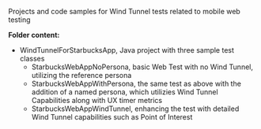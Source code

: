 Projects and code samples for Wind Tunnel tests related to mobile web testing

**Folder content:**
- WindTunnelForStarbucksApp, Java project with three sample test classes
  - StarbucksWebAppNoPersona, basic Web Test with no Wind Tunnel, utilizing the reference persona
  - StarbucksWebAppWithPersona, the same test as above with the addition of a named persona, which utilizies Wind Tunnel Capabilities along with UX timer metrics
  - StarbucksWebAppWindTunnel, enhancing the test with detailed Wind Tunnel capabilities such as Point of Interest
